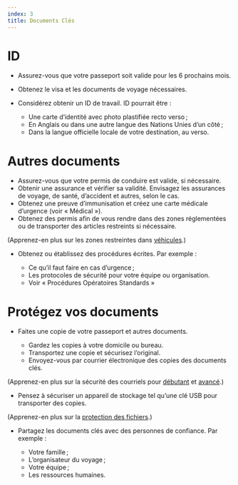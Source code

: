 ```yaml
---
index: 3
title: Documents Clés
---
```

# ID

*   Assurez-vous que votre passeport soit valide pour les 6 prochains mois.
*   Obtenez le visa et les documents de voyage nécessaires.
*   Considérez obtenir un ID de travail. ID pourrait être :

    * Une carte d’identité avec photo plastifiée recto verso ;
    * En Anglais ou dans une autre langue des Nations Unies d’un côté ;
    * Dans la langue officielle locale de votre destination, au verso.

# Autres documents

*   Assurez-vous que votre permis de conduire est valide, si nécessaire.
*   Obtenir une assurance et vérifier sa validité. Envisagez les assurances de voyage, de santé, d’accident et autres, selon le cas.
*   Obtenez une preuve d’immunisation et créez une carte médicale d’urgence (voir « Médical »).
*   Obtenez des permis afin de vous rendre dans des zones réglementées ou de transporter des articles restreints si nécessaire.

(Apprenez-en plus sur les zones restreintes dans [véhicules](umbrella://travel/vehicles).)

*   Obtenez ou établissez des procédures écrites. Par exemple :

    * Ce qu’il faut faire en cas d’urgence ;
    * Les protocoles de sécurité pour votre équipe ou organisation.
    * Voir « Procédures Opératoires Standards »

# Protégez vos documents

*   Faites une copie de votre passeport et autres documents.

    * Gardez les copies à votre domicile ou bureau.
    * Transportez une copie et sécurisez l’original.
    * Envoyez-vous par courrier électronique des copies des documents clés.

(Apprenez-en plus sur la sécurité des courriels pour [débutant](umbrella://lesson/courriel/0) et [avancé](umbrella://lesson/courriel/1).)

   * Pensez à sécuriser un appareil de stockage tel qu’une clé USB pour transporter des copies.

(Apprenez-en plus sur la [protection des fichiers](umbrella://information/protecting-files).)  

*   Partagez les documents clés avec des personnes de confiance. Par exemple :

    * Votre famille ;
    * L’organisateur du voyage ;
    * Votre équipe ;
    * Les ressources humaines.